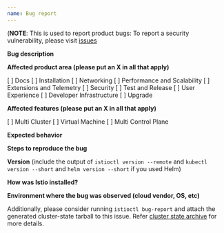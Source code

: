 ```yaml
---
name: Bug report
---
```

(**NOTE**: This is used to report product bugs:
  To report a security vulnerability, please visit [issues](https://github.com/FlavioLionelRita/json-light/issues)
 
**Bug description**

**Affected product area (please put an X in all that apply)**

[ ] Docs
[ ] Installation
[ ] Networking
[ ] Performance and Scalability
[ ] Extensions and Telemetry
[ ] Security
[ ] Test and Release
[ ] User Experience
[ ] Developer Infrastructure
[ ] Upgrade

**Affected features (please put an X in all that apply)**

[ ] Multi Cluster
[ ] Virtual Machine
[ ] Multi Control Plane

**Expected behavior**

**Steps to reproduce the bug**

**Version** (include the output of `istioctl version --remote` and `kubectl version --short` and `helm version --short` if you used Helm)

**How was Istio installed?**

**Environment where the bug was observed (cloud vendor, OS, etc)**

Additionally, please consider running `istioctl bug-report` and attach the generated cluster-state tarball to this issue.
Refer [cluster state archive](http://istio.io/help/bugs/#generating-a-cluster-state-archive) for more details.